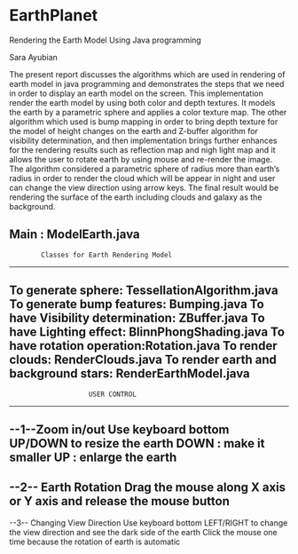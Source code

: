 # EarthPlanet

Rendering the Earth Model Using Java programming

Sara Ayubian

The present report discusses the algorithms which are used in rendering of earth model in java programming and demonstrates the steps that we need in order to display an earth model on the screen. This implementation render the earth model by using both color and depth textures. It models the earth by a parametric sphere and applies a color texture map. The other algorithm which used is bump mapping in order to bring depth texture for the model of height changes on the earth and Z-buffer algorithm for visibility determination, and then implementation brings further enhances for the rendering results such as reflection map and nigh light map and it allows the user to rotate earth by using mouse and re-render the image. The algorithm considered a parametric sphere of radius more than earth’s radius in order to render the cloud which will be appear in night and user can change the view direction using arrow keys. The final result would be rendering the surface of the earth including clouds and galaxy as the background.

Main : ModelEarth.java
-------------------------------------------------------------
            Classes for Earth Rendering Model
-------------------------------------------------------------
To generate sphere: TessellationAlgorithm.java 
To generate bump features: Bumping.java 
To have Visibility determination: ZBuffer.java
To have Lighting effect: BlinnPhongShading.java
To have rotation operation:Rotation.java 
To render clouds: RenderClouds.java
To render earth and background stars: RenderEarthModel.java
----------------------------------------------
                        USER CONTROL
----------------------------------------------
--1--Zoom in/out
Use  keyboard bottom UP/DOWN to resize the earth
DOWN : make it smaller
UP : enlarge the earth 
-----------------------------------------------------
--2-- Earth Rotation
Drag the mouse along X axis or Y axis and release the mouse button
------------------------------------------------------
--3-- Changing View Direction
Use  keyboard bottom  LEFT/RIGHT to change the view direction and see the dark side of the earth
 Click the mouse one time because the rotation of earth is automatic
